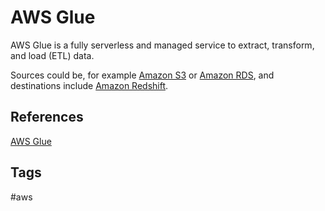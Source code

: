 # AWS Glue

AWS Glue is a fully serverless and managed service to extract, transform, and load (ETL) data.  

Sources could be, for example [Amazon S3](https://github.com/EliotKhachi//publicZk/tree/main/202309110516) or [Amazon RDS](https://github.com/EliotKhachi//publicZk/tree/main/202309120141), and destinations include [Amazon Redshift](./202309120301).  

## References
[AWS Glue](https://aws.amazon.com/glue/)

## Tags
#aws
